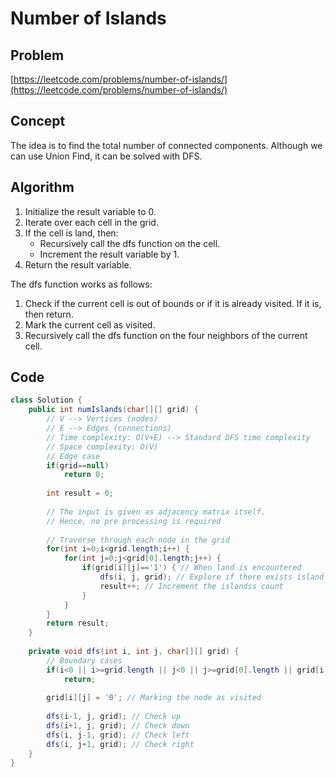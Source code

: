 # Number of Islands

## Problem

[https://leetcode.com/problems/number-of-islands/](https://leetcode.com/problems/number-of-islands/)

## Concept

The idea is to find the total number of connected components. Although we can use Union Find, it can be solved with DFS.&#x20;

## Algorithm

1. Initialize the result variable to 0.
2. Iterate over each cell in the grid.
3. If the cell is land, then:
   * Recursively call the dfs function on the cell.
   * Increment the result variable by 1.
4. Return the result variable.

The dfs function works as follows:

1. Check if the current cell is out of bounds or if it is already visited. If it is, then return.
2. Mark the current cell as visited.
3. Recursively call the dfs function on the four neighbors of the current cell.

## Code

```java
class Solution {
    public int numIslands(char[][] grid) {
        // V --> Vertices (nodes)
        // E --> Edges (connections)
        // Time complexity: O(V+E) --> Standard DFS time complexity
        // Space complexity: O(V)
        // Edge case
        if(grid==null)
            return 0;
        
        int result = 0;
        
        // The input is given as adjacency matrix itself. 
        // Hence, no pre processing is required
        
        // Traverse through each node in the grid
        for(int i=0;i<grid.length;i++) {
            for(int j=0;j<grid[0].length;j++) {
                if(grid[i][j]=='1') { // When land is encountered
                    dfs(i, j, grid); // Explore if there exists island
                    result++; // Increment the islandss count
                }
            }
        }
        return result;
    }
    
    private void dfs(int i, int j, char[][] grid) {
        // Boundary cases
        if(i<0 || i>=grid.length || j<0 || j>=grid[0].length || grid[i][j]=='0')
            return;
        
        grid[i][j] = '0'; // Marking the node as visited
        
        dfs(i-1, j, grid); // Check up
        dfs(i+1, j, grid); // Check down
        dfs(i, j-1, grid); // Check left
        dfs(i, j+1, grid); // Check right
    }
}
```
